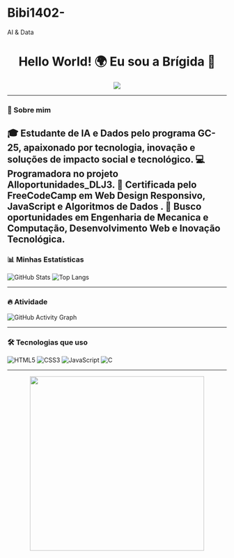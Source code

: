 # Bibi1402-
AI &amp; Data
<h1 align="center">Hello World! 🌍 Eu sou a Brígida 💖</h1>

<p align="center">
  <img src="https://readme-typing-svg.herokuapp.com?color=%23F7B93E&size=24&center=true&vCenter=true&width=600&lines=Bem-vindo+ao+meu+GitHub!;Aprendendo+e+Crescendo+🚀;Criatividade+%2B+Tecnologia+%3D+💡" />
</p>

---

### 🌟 Sobre mim
🎓 Estudante de IA e Dados pelo programa GC-25, apaixonado por tecnologia, inovação e soluções de impacto social e tecnológico.
💻 Programadora no projeto Alloportunidades_DLJ3.
📜 Certificada pelo FreeCodeCamp em Web Design Responsivo, JavaScript e Algoritmos de Dados .
🚀 Busco oportunidades  em Engenharia de Mecanica e Computação, Desenvolvimento Web e Inovação Tecnológica.
---

### 📊 Minhas Estatísticas
![GitHub Stats](https://github-readme-stats.vercel.app/api?username=SEUUSUARIO&show_icons=true&theme=radical)
![Top Langs](https://github-readme-stats.vercel.app/api/top-langs/?username=SEUUSUARIO&layout=compact&theme=radical)

---

### 🔥 Atividade
![GitHub Activity Graph](https://github-readme-activity-graph.vercel.app/graph?username=SEUUSUARIO&theme=react-dark)

---

### 🛠️ Tecnologias que uso
![HTML5](https://img.shields.io/badge/HTML5-E34F26?style=for-the-badge&logo=html5&logoColor=white)
![CSS3](https://img.shields.io/badge/CSS3-1572B6?style=for-the-badge&logo=css3&logoColor=white)
![JavaScript](https://img.shields.io/badge/JavaScript-FFD700?style=for-the-badge&logo=javascript&logoColor=black)
![C](https://img.shields.io/badge/C-00599C?style=for-the-badge&logo=c&logoColor=white)

---

<p align="center">
  <img src="https://media.giphy.com/media/L1R1tvI9svkIWwpVYr/giphy.gif" width="400"/>
</p>
